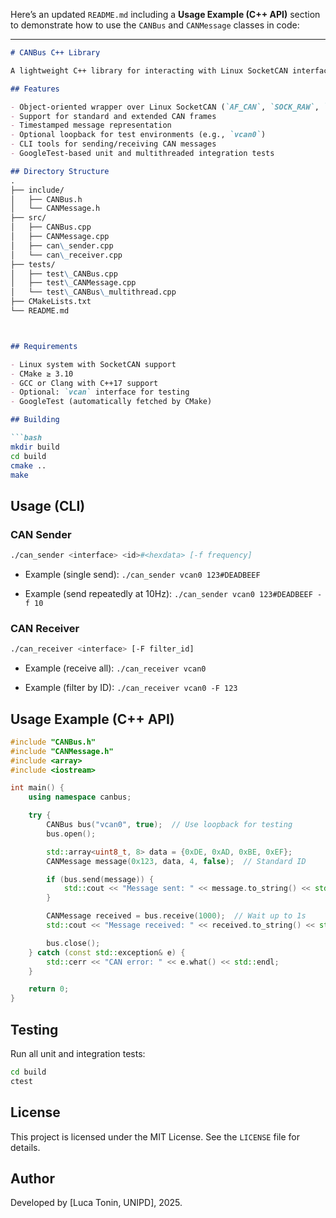 Here’s an updated `README.md` including a **Usage Example (C++ API)** section to demonstrate how to use the `CANBus` and `CANMessage` classes in code:

---

```markdown
# CANBus C++ Library

A lightweight C++ library for interacting with Linux SocketCAN interfaces, including utilities for sending, receiving, and manipulating CAN frames. This project includes a shared library and command-line tools for testing CAN communication.

## Features

- Object-oriented wrapper over Linux SocketCAN (`AF_CAN`, `SOCK_RAW`, `CAN_RAW`)
- Support for standard and extended CAN frames
- Timestamped message representation
- Optional loopback for test environments (e.g., `vcan0`)
- CLI tools for sending/receiving CAN messages
- GoogleTest-based unit and multithreaded integration tests

## Directory Structure
.
├── include/
│   ├── CANBus.h
│   └── CANMessage.h
├── src/
│   ├── CANBus.cpp
│   ├── CANMessage.cpp
│   ├── can\_sender.cpp
│   └── can\_receiver.cpp
├── tests/
│   ├── test\_CANBus.cpp
│   ├── test\_CANMessage.cpp
│   └── test\_CANBus\_multithread.cpp
├── CMakeLists.txt
└── README.md



## Requirements

- Linux system with SocketCAN support
- CMake ≥ 3.10
- GCC or Clang with C++17 support
- Optional: `vcan` interface for testing
- GoogleTest (automatically fetched by CMake)

## Building

```bash
mkdir build
cd build
cmake ..
make
````

## Usage (CLI)

### CAN Sender

```bash
./can_sender <interface> <id>#<hexdata> [-f frequency]
```

* Example (single send):
  `./can_sender vcan0 123#DEADBEEF`

* Example (send repeatedly at 10Hz):
  `./can_sender vcan0 123#DEADBEEF -f 10`

### CAN Receiver

```bash
./can_receiver <interface> [-F filter_id]
```

* Example (receive all):
  `./can_receiver vcan0`

* Example (filter by ID):
  `./can_receiver vcan0 -F 123`

## Usage Example (C++ API)

```cpp
#include "CANBus.h"
#include "CANMessage.h"
#include <array>
#include <iostream>

int main() {
    using namespace canbus;

    try {
        CANBus bus("vcan0", true);  // Use loopback for testing
        bus.open();

        std::array<uint8_t, 8> data = {0xDE, 0xAD, 0xBE, 0xEF};
        CANMessage message(0x123, data, 4, false);  // Standard ID

        if (bus.send(message)) {
            std::cout << "Message sent: " << message.to_string() << std::endl;
        }

        CANMessage received = bus.receive(1000);  // Wait up to 1s
        std::cout << "Message received: " << received.to_string() << std::endl;

        bus.close();
    } catch (const std::exception& e) {
        std::cerr << "CAN error: " << e.what() << std::endl;
    }

    return 0;
}
```

## Testing

Run all unit and integration tests:

```bash
cd build
ctest
```

## License

This project is licensed under the MIT License. See the `LICENSE` file for details.

## Author

Developed by \[Luca Tonin, UNIPD], 2025.
